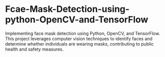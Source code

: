# Fcae-Mask-Detection-using-python-OpenCV-and-TensorFlow
Implementing face mask detection using Python, OpenCV, and TensorFlow. This project leverages computer vision techniques to identify faces and determine whether individuals are wearing masks, contributing to public health and safety measures.
